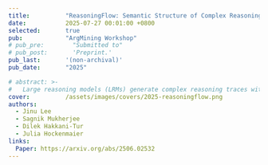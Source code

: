 ```yaml
---
title:          "ReasoningFlow: Semantic Structure of Complex Reasoning Traces"
date:           2025-07-27 00:01:00 +0800
selected:       true
pub:            "ArgMining Workshop"
# pub_pre:        "Submitted to"
# pub_post:       'Preprint.'
pub_last:       '(non-archival)'
pub_date:       "2025"

# abstract: >-
#   Large reasoning models (LRMs) generate complex reasoning traces with planning, reflection, verification, and backtracking. In this work, we introduce ReasoningFlow, a unified schema for analyzing the semantic structures of these complex traces. ReasoningFlow parses traces into directed acyclic graphs, enabling the characterization of distinct reasoning patterns as subgraph structures. This human-interpretable representation offers promising applications in understanding, evaluating, and enhancing the reasoning processes of LRMs.
cover:          /assets/images/covers/2025-reasoningflow.png
authors:
  - Jinu Lee
  - Sagnik Mukherjee
  - Dilek Hakkani-Tur
  - Julia Hockenmaier
links:
  Paper: https://arxiv.org/abs/2506.02532
---
```

